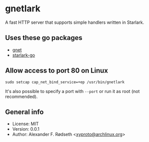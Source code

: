 # gnetlark

A fast HTTP server that supports simple handlers written in Starlark.

## Uses these go packages

* [gnet](https://github.com/panjf2000/gnet)
* [starlark-go](https://github.com/google/starlark-go)

## Allow access to port 80 on Linux

    sudo setcap cap_net_bind_service=+ep /usr/bin/gnetlark

It's also possible to specify a port with `--port` or run it as root (not recommended).

## General info

* License: MIT
* Version: 0.0.1
* Author: Alexander F. Rødseth &lt;xyproto@archlinux.org&gt;
